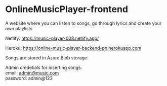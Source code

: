 # OnlineMusicPlayer-frontend

A website where you can listen to songs, go through lyrics and create your own playlists 

Netlify: https://music-player-008.netlify.app/

Heroku: https://online-music-player-backend-pn.herokuapp.com

Songs are stored in Azure Blob storage

Admin credetials for inserting songs:    
email: admin@music.com   
password: admin@123
